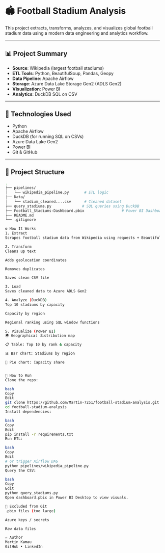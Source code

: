 # 🏟️ Football Stadium Analysis

This project extracts, transforms, analyzes, and visualizes global football stadium data using a modern data engineering and analytics workflow.

---

## 📊 Project Summary

- **Source**: Wikipedia (largest football stadiums)
- **ETL Tools**: Python, BeautifulSoup, Pandas, Geopy
- **Data Pipeline**: Apache Airflow
- **Storage**: Azure Data Lake Storage Gen2 (ADLS Gen2)
- **Visualization**: Power BI
- **Analytics**: DuckDB SQL on CSV

---

## 🧰 Technologies Used

- Python
- Apache Airflow
- DuckDB (for running SQL on CSVs)
- Azure Data Lake Gen2
- Power BI
- Git & GitHub

---

## 📁 Project Structure

```bash
.
├── pipelines/
│   └── wikipedia_pipeline.py       # ETL logic
├── Data/
│   └── stadium_cleaned....csv      # Cleaned dataset
├── query_stadiums.py              # SQL queries using DuckDB
├── Football_Stadiums-Dashboard.pbix                 # Power BI Dashboard (excluded in .gitignore)
├── README.md
└── .gitignore

⚙️ How It Works
1. Extract
Scrapes football stadium data from Wikipedia using requests + BeautifulSoup.

2. Transform
Cleans up text

Adds geolocation coordinates

Removes duplicates

Saves clean CSV file

3. Load
Saves cleaned data to Azure ADLS Gen2

4. Analyze (DuckDB)
Top 10 stadiums by capacity

Capacity by region

Regional ranking using SQL window functions

5. Visualize (Power BI)
🌍 Geographical distribution map

📋 Table: Top 10 by rank & capacity

📊 Bar chart: Stadiums by region

🥧 Pie chart: Capacity share


🚀 How to Run
Clone the repo:

bash
Copy
Edit
git clone https://github.com/Martin-7251/football-stadium-analysis.git
cd football-stadium-analysis
Install dependencies:

bash
Copy
Edit
pip install -r requirements.txt
Run ETL:

bash
Copy
Edit
# or trigger Airflow DAG
python pipelines/wikipedia_pipeline.py
Query the CSV:

bash
Copy
Edit
python query_stadiums.py
Open dashboard.pbix in Power BI Desktop to view visuals.

🙈 Excluded from Git
.pbix files (too large)

Azure keys / secrets

Raw data files

✍️ Author
Martin Kamau
GitHub • LinkedIn